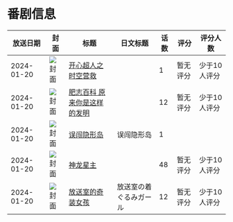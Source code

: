 # 番剧信息

|放送日期|封面|标题|日文标题|话数|评分|评分人数|
|---|---|---|---|---|---|---|
|2024-01-20|![封面](https://lain.bgm.tv/pic/cover/c/4c/fd/442116_pBzvy.jpg)|[开心超人之时空营救](https://bangumi.tv/subject/442116)||1|暂无评分|少于10人评分|
|2024-01-20|![封面](https://lain.bgm.tv/pic/cover/c/f1/a1/471778_U392W.jpg)|[肥志百科 原来你是这样的发明](https://bangumi.tv/subject/471778)||12|暂无评分|少于10人评分|
|2024-01-20|![封面](https://lain.bgm.tv/pic/cover/c/93/e2/475317_3A353.jpg)|[误闯隐形岛](https://bangumi.tv/subject/475317)|误闯隐形岛|1|||
|2024-01-20|![封面](https://lain.bgm.tv/pic/cover/c/d5/61/475526_pYqW6.jpg)|[神龙星主](https://bangumi.tv/subject/475526)||48|暂无评分|少于10人评分|
|2024-01-20|![封面](https://lain.bgm.tv/pic/cover/c/5f/59/488262_GWz4P.jpg)|[放送室的奇装女孩](https://bangumi.tv/subject/488262)|放送室の着ぐるみガール|12|暂无评分|少于10人评分|
